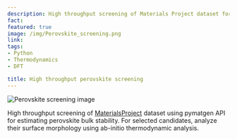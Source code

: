 ```yaml
---
description: High throughput screening of Materials Project dataset for estimating perovskite bulk stability. For selected candidates, analyze their surface morphology using ab-initio thermodynamic analysis.
fact: 
featured: true
image: /img/Perovskite_screening.png
link: 
tags:
- Python
- Thermodynamics
- DFT

title: High throughput perovskite screening
---
```

![Perovskite screening image](/img/Perovskite_screening.png)

High throughput screening of [MaterialsProject](https://materialsproject.org/) dataset using pymatgen API for estimating perovskite bulk stability. For selected candidates, analyze their surface morphology using ab-initio thermodynamic analysis.